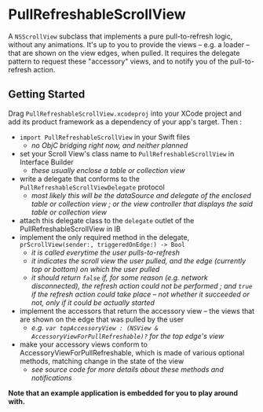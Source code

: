 # PullRefreshableScrollView
A `NSScrollView` subclass that implements a pure pull-to-refresh logic, without any animations. It's up to you to provide the views – e.g. a loader – that are shown on the view edges, when pulled. 
It requires the delegate pattern to request these "accessory" views, and to notify you of the pull-to-refresh action.

## Getting Started

Drag `PullRefreshableScrollView.xcodeproj` into your XCode project and add its product framework as a dependency of your app's target. Then : 
* `import PullRefreshableScrollView` in your Swift files 
  * *no ObjC bridging right now, and neither planned*
* set your Scroll View's class name to `PullRefreshableScrollView` in Interface Builder 
  * *these usually enclose a table or collection view*
* write a delegate that conforms to the `PullRefreshableScrollViewDelegate` protocol 
  * *most likely this will be the dataSource and delegate of the enclosed table or collection view ; or the view controller that displays the said table or collection view*
* attach this delegate class to the `delegate` outlet of the PullRefreshableScrollView in IB
* implement the only required method in the delegate, `prScrollView(sender:, triggeredOnEdge:) -> Bool`
  * *it is called everytime the user pulls-to-refresh*
  * *it indicates the scroll view the user pulled, and the edge (currently top or bottom) on which the user pulled*
  * *it should return `false` if, for some reason (e.g. network disconnected), the refresh action could not be performed ; and `true` if the refresh action could take place – not whether it succeeded or not, only if it could be actually started*
* implement the accessors that return the accessory view – the views that are shown on the edge that was pulled by the user 
  * *e.g. `var topAccessoryView : (NSView & AccessoryViewForPullRefreshable)?` for the top edge's view*
* make your accessory views conform to AccessoryViewForPullRefreshable, which is made of various optional methods, matching change in the state of the view
  * *see source code for more details about these methods and notifications*

**Note that an example application is embedded for you to play around with.**
